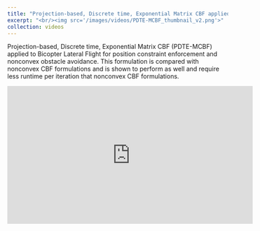 ```yaml
---
title: "Projection-based, Discrete time, Exponential Matrix CBF applied to Bicopter Lateral Flight"
excerpt: "<br/><img src='/images/videos/PDTE-MCBF_thumbnail_v2.png'>"
collection: videos
---
```


Projection-based, Discrete time, Exponential Matrix CBF (PDTE-MCBF) applied to Bicopter Lateral Flight for position constraint enforcement and nonconvex obstacle avoidance. This formulation is compared with nonconvex CBF formulations and is shown to perform as well and require less runtime per iteration that nonconvex CBF formulations.

<iframe width="560" height="315"
    src="https://www.youtube.com/embed/eYDTqa__lE4?si=ubp1cEn4CxtZBN1q"
    title="YouTube video player"
    frameborder="0"
    allow="accelerometer; autoplay; clipboard-write; encrypted-media; gyroscope; picture-in-picture; web-share"
    referrerpolicy="strict-origin-when-cross-origin"
    allowfullscreen>
</iframe>
